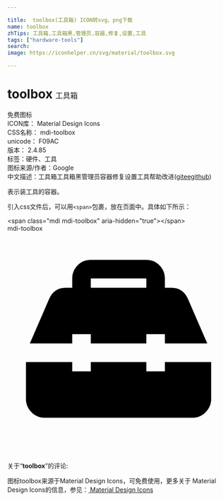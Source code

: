 ```yaml
---

title:  toolbox(工具箱) ICON转svg、png下载
name: toolbox
zhTips: 工具箱,工具箱黑,管理员,容器,修复,设置,工具
tags: ["hardware-tools"]
search: 
image: https://iconhelper.cn/svg/material/toolbox.svg

---
```


# toolbox  <small style="font-size: 60%;font-weight: 100">工具箱</small>


<div class="detail-page">
<p>
<span><span class="badge-success badge">免费图标</span> </span>
<br/>
<span>
ICON库：
<span class="badge-secondary badge">Material Design Icons</span> 
</span>
<br/>
<span>
CSS名称：
<span class="badge-secondary badge">mdi-toolbox</span> 
</span>
<br/>
<span>
unicode：
<span class="badge-secondary badge">F09AC</span> 
<copy-btn content='F09AC' btn-title=""></copy-btn>
<copy-btn :content='String.fromCodePoint(parseInt("F09AC", 16))' btn-title="复制U"></copy-btn>
</span>
<br/>
<span>
版本：
<span class="badge-secondary badge">2.4.85</span> 
</span><br/><span>标签：<span class="badge-light badge"><router-link to="/tags/hardware-tools.html">硬件、工具</router-link></span></span>
<br/>
<span>图标来源/作者：<span class="badge-light badge">Google</span></span> 
<br/>
<span class="zh-detail">中文描述：<span class="badge-primary badge">工具箱</span><span class="badge-primary badge">工具箱黑</span><span class="badge-primary badge">管理员</span><span class="badge-primary badge">容器</span><span class="badge-primary badge">修复</span><span class="badge-primary badge">设置</span><span class="badge-primary badge">工具</span><span class="help-link"><span>帮助改进</span>(<a href="https://gitee.com/liuwave/icon-helper/edit/master/json/material/toolbox.json" target="_blank" rel="noopener noreferrer">gitee</a><a href="https://github.com/liuwave/icon-helper/edit/master/json/material/toolbox.json" target="_blank" rel="noopener noreferrer">github</a></span>)</span><br/>
</p>
</div><div class="description description alert alert-light">表示装工具的容器。</div>
<div class="alert alert-dark">
  <i class="mdi mdi-toolbox mdi-48px"></i>
  <i class="mdi mdi-toolbox mdi-36px"></i>
  <i class="mdi mdi-toolbox mdi-24px"></i>
  <i class="mdi mdi-toolbox mdi-18px"></i>
</div>
<div>
  <p>引入css文件后，可以用<code>&lt;span&gt;</code>包裹，放在页面中。具体如下所示：    
  </p>
  <div class="alert alert-primary" style="font-size: 14px">
    &lt;span class="mdi mdi-toolbox" aria-hidden="true"&gt;&lt;/span&gt;
    <copy-btn content='<span class="mdi mdi-toolbox" aria-hidden="true"></span>'></copy-btn>
  </div>
  <div class="alert alert-secondary">
    <i class="mdi mdi-toolbox"
    style="font-size: 24px"
    aria-hidden="true"></i> mdi-toolbox
    <copy-btn content="mdi-toolbox" btn-title="复制图标名称"></copy-btn>
  </div>
</div>
<div id="svg" class="svg-wrap">
<svg xmlns="http://www.w3.org/2000/svg" viewBox="0 0 24 24"><path d="M9,5V6H15V5H9M22,18C22,18.53 21.79,19 21.4,19.41C21,19.81 20.55,20 20,20H4C3.45,20 3,19.81 2.6,19.41C2.21,19 2,18.53 2,18V14H7V15H9V14H15V15H17V14H22V18M4.5,7.22C4.84,6.41 5.45,6 6.33,6H7V5C7,4.45 7.18,4 7.57,3.59C7.96,3.2 8.44,3 9,3H15C15.56,3 16.04,3.2 16.43,3.59C16.82,4 17,4.45 17,5V6H17.67C18.55,6 19.16,6.41 19.5,7.22L21.58,12H17V11H15V12H9V11H7V12H2.42L4.5,7.22Z" /></svg>
</div>
<detail full-name='mdi-toolbox'></detail>
<div class="icon-detail__container">
<p>关于“<b>toolbox</b>”的评论:</p>
</div>
<Vssue title="关于“toolbox”的评论" />    
<div><p>图标toolbox来源于Material Design Icons，可免费使用，更多关于 Material Design Icons的信息，参见：<a target="_blank" href="https://iconhelper.cn/material.html"> Material Design Icons</a>
</p></div>
